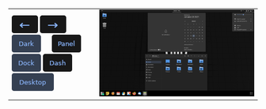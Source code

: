 </br>
</br>
</br>
</br>
</br>
</br>
</br>
</br>
</br>
</br>
</br>
</br>
</br>
</br>
</br>
</br>
</br>
</br>
</br>
</br>
</br>
</br>
</br>
</br>
</br>
</br>
</br>
</br>
</br>
</br>

<span id="test">
  <table>
    <tbody>
      <tr>
        <td rowspan="2">
          <a href=""><img src="../btn/button_back_on.png"></a>
          <a href=""><img src="../btn/button_next_on.png"></a>
          &emsp;
          <a href=""><img src="../btn/button_dark_on.png"></a>
          &emsp;
          <a href=""><img src="../btn/button_panel_off.png"></a>
          <a href=""><img src="../btn/button_dock_on.png"></a>
          <a href=""><img src="../btn/button_dash_off.png"></a>
          &emsp;
          <a href=""><img src="../btn/button_icons_on.png"></a>
        </td>
      </tr>
      <tr>
        <td> <img src="../img/3_dms.png"> </td>
      </tr>
    </tbody>
  </table>
</span>

</br>
</br>
</br>
</br>
</br>
</br>
</br>
</br>
</br>
</br>
</br>
</br>
</br>
</br>
</br>
</br>
</br>
</br>
</br>
</br>
</br>
</br>
</br>
</br>
</br>
</br>
</br>
</br>
</br>
</br>
